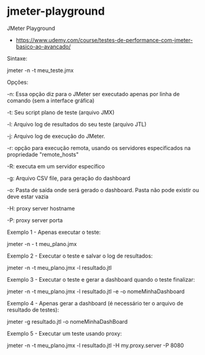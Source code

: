 # jmeter-playground
JMeter Playground

- https://www.udemy.com/course/testes-de-performance-com-jmeter-basico-ao-avancado/


Sintaxe:

jmeter -n -t meu_teste.jmx



Opções:



-n: Essa opção diz para o JMeter ser executado apenas por linha de comando (sem a interface gráfica)

-t: Seu script plano de teste (arquivo JMX)

-l: Arquivo log de resultados do seu teste (arquivo JTL)

-j: Arquivo log de execução do JMeter.

-r: opção para execução remota, usando os servidores especificados na propriedade "remote_hosts"

-R: executa em um servidor específico

-g: Arquivo CSV file, para geração do dashboard

-o: Pasta de saída onde será gerado o dashboard. Pasta não pode existir ou deve estar vazia

-H: proxy server hostname

-P: proxy server porta



Exemplo 1 - Apenas executar o teste:

jmeter -n - t meu_plano.jmx



Exemplo 2 - Executar o teste e salvar o log de resultados:

jmeter -n -t meu_plano.jmx -l resultado.jtl



Exemplo 3 - Executar o teste e gerar a dashboard quando o teste finalizar:

jmeter -n -t meu_plano.jmx -l resultado.jtl -e -o nomeMinhaDashboard



Exemplo 4 - Apenas gerar a dashboard (é necessário ter o arquivo de resultado de testes):

jmeter -g resultado.jtl -o nomeMinhaDashBoard



Exemplo 5 - Executar um teste usando proxy:

jmeter -n -t meu_plano.jmx -l resultado.jtl -H my.proxy.server -P 8080
